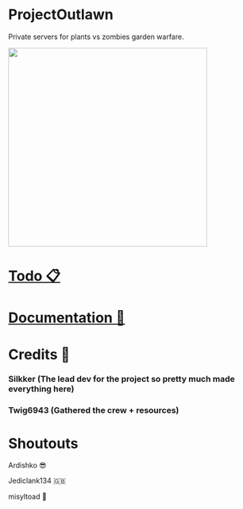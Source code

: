 # ProjectOutlawn

Private servers for plants vs zombies garden warfare.

<img src="https://github.com/Twig6943/ProjectOutlawn/blob/main/ProjectOutlawn.png" width="400"/>

# [Todo 📋](https://github.com/Twig6943/PVZGWPrivateServers/blob/main/todo.md)

# [Documentation 📄](https://github.com/Twig6943/PVZGWPrivateServers/tree/main/docs)

# Credits 📜

### Silkker (The lead dev for the project so pretty much made everything here)

### Twig6943 (Gathered the crew + resources)

# Shoutouts

Ardishko 😎

Jediclank134 🇬🇧

misyltoad 🐸
